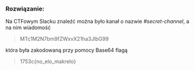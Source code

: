 ### Rozwiązanie:

Na CTFowym Slacku znaleźć można było kanał o nazwie _#secret-channel_, a na nim wiadomość 

> MTc1M2N7bm9fZWxvX21ha3JlbG99

która była zakodowaną przy pomocy Base64 flagą

> 1753c{no_elo_makrelo}

